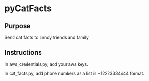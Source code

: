 # pyCatFacts

## Purpose

Send cat facts to annoy friends and family

## Instructions

In aws_credentials.py, add your aws keys.

In cat_facts.py, add phone numbers as a list in +12223334444 format.
